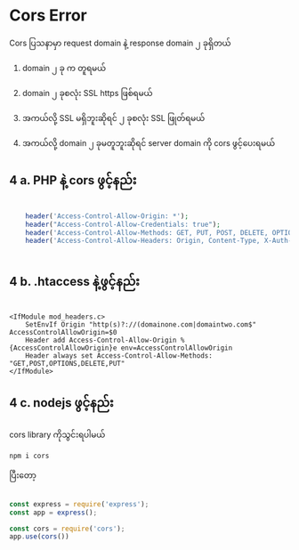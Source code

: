 # Cors Error

Cors ပြသနာမှာ request domain နဲ့ response domain ၂ ခုရှိတယ်

1. domain ၂ ခု က တူရမယ်
2. domain ၂ ခုစလုံး SSL https ဖြစ်ရမယ်
3. အကယ်လို့ SSL မရှိဘူးဆိုရင် ၂ ခုစလုံး SSL ဖြုတ်ရမယ်

4. အကယ်လို့ domain ၂ ခုမတူဘူးဆိုရင် server domain ကို cors ဖွင့်ပေးရမယ်


## 4 a. PHP နဲ့ cors ဖွင့်နည်း

```php

    header('Access-Control-Allow-Origin: *'); 
    header("Access-Control-Allow-Credentials: true");
    header('Access-Control-Allow-Methods: GET, PUT, POST, DELETE, OPTIONS');
    header('Access-Control-Allow-Headers: Origin, Content-Type, X-Auth-Token , Authorization');
    
```

## 4 b. .htaccess နဲ့ဖွင့်နည်း

```

<IfModule mod_headers.c>
    SetEnvIf Origin "http(s)?://(domainone.com|domaintwo.com$" AccessControlAllowOrigin=$0
    Header add Access-Control-Allow-Origin %{AccessControlAllowOrigin}e env=AccessControlAllowOrigin
    Header always set Access-Control-Allow-Methods: "GET,POST,OPTIONS,DELETE,PUT"
</IfModule>

```

## 4 c. nodejs ဖွင့်နည်း

cors library ကိုသွင်းရပါမယ်
```
npm i cors
```

ပြီးတော့ 

```javascript

const express = require('express');
const app = express();

const cors = require('cors');
app.use(cors())

```
